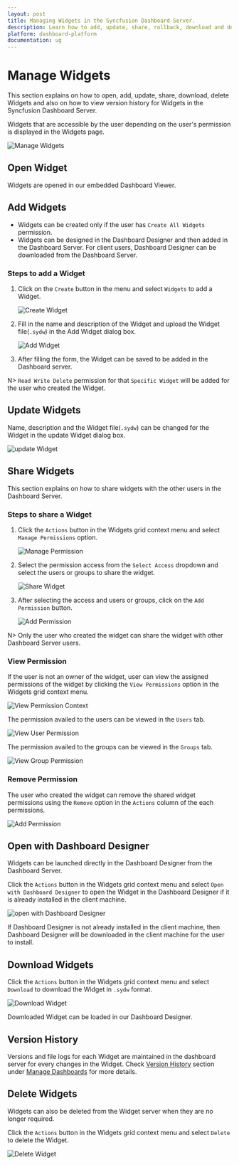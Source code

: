 ```yaml
---
layout: post
title: Managing Widgets in the Syncfusion Dashboard Server.
description: Learn how to add, update, share, rollback, download and delete Widgets in the Syncfusion Dashboard Server.
platform: dashboard-platform
documentation: ug
---
```


# Manage Widgets 

This section explains on how to open, add, update, share, download, delete Widgets and also on how to view version history for Widgets in the Syncfusion Dashboard Server.

Widgets that are accessible by the user depending on the user's permission is displayed in the Widgets page.

![Manage Widgets](images/manage-Widgets.png)

## Open Widget

Widgets are opened in our embedded Dashboard Viewer.

## Add Widgets

* Widgets can be created only if the user has `Create All Widgets` permission.
* Widgets can be designed in the Dashboard Designer and then added in the Dashboard Server. For client users, Dashboard Designer can be downloaded from the Dashboard Server.

### Steps to add a Widget

1. Click on the `Create` button in the menu and select `Widgets` to add a Widget.

	![Create Widget](images/create-Widget.png)

2. Fill in the name and description of the Widget and upload the Widget file(`.sydw`) in the Add Widget dialog box.

	![Add Widget](images/add-Widget.png)

3. After filling the form, the Widget can be saved to be added in the Dashboard server.

N> `Read Write Delete` permission for that `Specific Widget` will be added for the user who created the Widget.

## Update Widgets
Name, description and the Widget file(`.sydw`) can be changed for the Widget in the update Widget dialog box.

![update Widget](images/update-Widget.png)

## Share Widgets

This section explains on how to share widgets with the other users in the Dashboard Server. 

### Steps to share a Widget

1. Click the `Actions` button in the Widgets grid context menu and select `Manage Permissions` option.

	![Manage Permission](images/manage-permission-context-widget.png)

2. Select the permission access from the `Select Access` dropdown and select the users or groups to share the widget.
  
	![Share Widget](images/share-widget.png)
	
3. After selecting the access and users or groups, click on the `Add Permission` button.

	![Add Permission](images/add-permission-widget.png)
	
N> Only the user who created the widget can share the widget with other Dashboard Server users.

### View Permission

If the user is not an owner of the widget, user can view the assigned permissions of the widget by clicking the `View Permissions` option in the Widgets grid context menu.

![View Permission Context](images/view-permission-context-widget.png)

The permission availed to the users can be viewed in the `Users` tab.

![View User Permission](images/view-permission.png)

The permission availed to the groups can be viewed in the `Groups` tab.

![View Group Permission](images/view-permission-group.png)

### Remove Permission

The user who created the widget can remove the shared widget permissions using the `Remove` option in the `Actions` column of the each permissions.

![Add Permission](images/remove-permission-widget.png)


## Open with Dashboard Designer

Widgets can be launched directly in the Dashboard Designer from the Dashboard Server. 

Click the `Actions` button in the Widgets grid context menu and select `Open with Dashboard Designer` to open the Widget in the Dashboard Designer if it is already installed in the client machine.

![open with  Dashboard Designer](images/open-with-Widget.png)

If Dashboard Designer is not already installed in the client machine, then Dashboard Designer will be downloaded in the client machine for the user to install.

## Download Widgets

Click the `Actions` button in the Widgets grid context menu and select `Download` to download the Widget in `.sydw` format.

![Download Widget](images/download-Widget.png)

Downloaded Widget can be loaded in our Dashboard Designer.

## Version History

Versions and file logs for each Widget are maintained in the dashboard server for every changes in the Widget. Check [Version History](/dashboard-platform/dashboard-server/administration/manage-dashboards#version-history) section under [Manage Dashboards](/dashboard-platform/dashboard-server/administration/manage-dashboards) for more details.


## Delete Widgets
Widgets can also be deleted from the Widget server when they are no longer required.

Click the `Actions` button in the Widgets grid context menu and select `Delete` to delete the Widget.

![Delete Widget](images/delete-Widget.png)